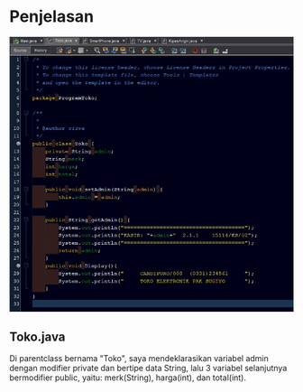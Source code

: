 # Penjelasan
![alt text](https://github.com/RizwandaaK/ProgramToko-InheritEnkap/blob/master/codingan%20Toko.jpeg?raw=true)
## Toko.java
Di parentclass bernama "Toko", saya mendeklarasikan variabel admin dengan modifier private dan bertipe data String, lalu 3 variabel selanjutnya bermodifier public, 
yaitu: merk(String), harga(int), dan total(int).
